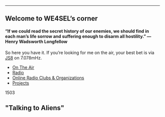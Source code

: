 
----------

## Welcome to WE4SEL’s corner 

#### “If we could read the secret history of our enemies, we should find in each man’s life sorrow and suffering enough to disarm all hostility.” ― Henry Wadsworth Longfellow

So here you have it. If you’re looking for me on the air, your best bet is via  [JS8](http://js8call.com/)  on 7.078mHz.

-   [On The Air](ontheair.md)
-   [Radio](https://github.com/we4sel/we4sel.github.io/blob/master/radio.md)
-   [Online Radio Clubs & Organizations](https://github.com/we4sel/we4sel.github.io/blob/master/clubs.md)
-   [Projects](https://github.com/we4sel/we4sel.github.io/blob/master/projects.md)

1503
##  "Talking to Aliens"
<!--stackedit_data:
eyJoaXN0b3J5IjpbLTE3NTY5MTMxOTAsLTMzNjgyODIwMCwxNT
AwMTc4NjUzLDIwMzM5MTU0LC04MjYyMDg0MzRdfQ==
-->